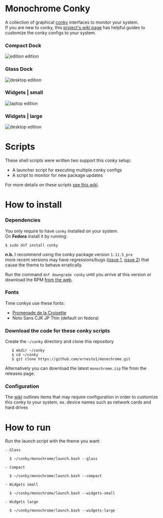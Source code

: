 # Monochrome Conky
A collection of graphical [conky](https://github.com/brndnmtthws/conky) interfaces to monitor your system.  
If you are new to conky, this [project's wiki page](https://github.com/ernesto1/monochrome/wiki) has  helpful guides to customize the conky configs to your system.

### Compact Dock
![edition edition](images/screenshots/compact.gif)

### Glass Dock
![desktop edition](images/screenshots/glass.gif)

### Widgets | small
![laptop edition](images/screenshots/widgets-small.jpg)

### Widgets | large
![desktop edition](images/screenshots/widgets-large.jpg)

# Scripts
These shell scripts were written two support this conky setup:

- A launcher script for executing multiple conky configs
- A script to monitor for new package updates

For more details on these scripts [see this wiki](https://github.com/ernesto1/monochrome/wiki/Scripts).

# How to install
### Dependencies
You only require to have `conky` installed on your system.  
On **Fedora** install it by running:

```
$ sudo dnf install conky
```

**n.b.** I recommend using the conky package version `1.11.5_pre`  
more recent versions may have regressions/bugs ([issue 1](https://github.com/brndnmtthws/conky/issues/960), [issue 2](https://github.com/brndnmtthws/conky/issues/979)) that cause the theme to behave erratically.

Run the command `dnf downgrade conky` until you arrive at this version or download the RPM [from the web](https://rpm.pbone.net/info_idpl_70128821_distro_fedora32_com_conky-1.11.5-3.fc32.x86_64.rpm.html).

### Fonts
Time conkys use these fonts:

- [Promenade de la Croisette](https://www.fontspace.com/promenade-de-la-croisette-font-f23769)
- Noto Sans CJK JP Thin (default on fedora)

### Download the code for these conky scripts
Create the `~/conky` directory and clone this repository

       $ mkdir ~/conky
       $ cd ~/conky
       $ git clone https://github.com/ernesto1/monochrome.git

Alternatively you can download the latest `monochrome.zip` file from the releases page.

### Configuration
The [wiki](https://github.com/ernesto1/monochrome/wiki) outlines items that may require configuration in order to customize this conky to your system, ex. device names such as network cards and hard drives


# How to run
Run the launch script with the theme you want:

    - Glass

      $ ~/conky/monochrome/launch.bash --glass

    - Compact

      $ ~/conky/monochrome/launch.bash --compact

    - Widgets small

      $ ~/conky/monochrome/launch.bash --widgets-small

    - Widgets large

      $ ~/conky/monochrome/launch.bash --widgets-large
